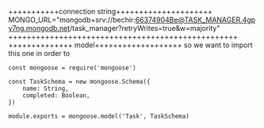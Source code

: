 +++++++++++connection string+++++++++++++++++++++
MONGO_URL="mongodb+srv://bechir:66374904Be@TASK_MANAGER.4gpy7ng.mongodb.net/task_manager?retryWrites=true&w=majority"
++++++++++++++++++++++++++++++++++++++++++++++++++
++++++++++++++ model+++++++++++++++++++
so we want to import this one in order to

````````````````````````````````````` 
const mongoose = require('mongoose')

const TaskSchema = new mongoose.Schema({
    name: String,
    completed: Boolean,
})

module.exports = mongoose.model('Task', TaskSchema)
